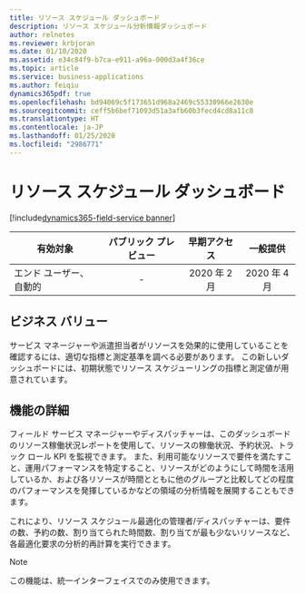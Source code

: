 ```yaml
---
title: リソース スケジュール ダッシュボード
description: リソース スケジュール分析情報ダッシュボード
author: relnotes
ms.reviewer: krbjoran
ms.date: 01/10/2020
ms.assetid: e34c84f9-b7ca-e911-a96a-000d3a4f36ce
ms.topic: article
ms.service: business-applications
ms.author: feiqiu
dynamics365pdf: true
ms.openlocfilehash: bd94069c5f173651d968a2469c55330966e2630e
ms.sourcegitcommit: ceff5b6bef71093d51a3afb60b3fecd4cd8a11c8
ms.translationtype: HT
ms.contentlocale: ja-JP
ms.lasthandoff: 01/25/2020
ms.locfileid: "2986771"
---
```

# <a name="resource-scheduling-dashboard"></a>リソース スケジュール ダッシュボード
[!include[dynamics365-field-service banner](../includes/dynamics365-field-service.md)]

| 有効対象    |  パブリック プレビュー | 早期アクセス | 一般提供 | 
| ---------- | :----------: |:----------: |:----------: |
|エンド ユーザー、自動的|-|2020 年 2 月| 2020 年 4 月|


## <a name="business-value"></a>ビジネス バリュー
<!-- bv start -->
サービス マネージャーや派遣担当者がリソースを効果的に使用していることを確認するには、適切な指標と測定基準を調べる必要があります。 この新しいダッシュボードには、初期状態でリソース スケジューリングの指標と測定値が用意されています。 


<!-- bv end -->



## <a name="feature-details"></a>機能の詳細
<!--feature detail start -->
フィールド サービス マネージャーやディスパッチャーは、このダッシュボードのリソース稼働状況レポートを使用して、リソースの稼働状況、予約状況、トラック ロール KPI を監視できます。 また、利用可能なリソースで要件を満たすこと、運用パフォーマンスを特定すること、リソースがどのようにして時間を活用しているか、および各リソースが時間とともに他のグループと比較してどの程度のパフォーマンスを発揮しているかなどの領域の分析情報を展開することもできます。

これにより、リソース スケジュール最適化の管理者/ディスパッチャーは、要件の数、予約の数、割り当てられた時間数、割り当てが最も少ないリソースなど、各最適化要求の分析的再計算を実行できます。
<!--feature detail end -->


> [!NOTE]
> この機能は、統一インターフェイスでのみ使用できます。






